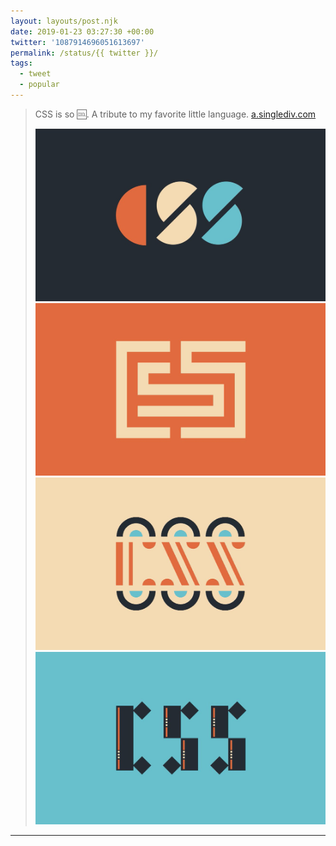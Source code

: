 ```yaml
---
layout: layouts/post.njk
date: 2019-01-23 03:27:30 +00:00
twitter: '1087914696051613697'
permalink: /status/{{ twitter }}/
tags: 
  - tweet
  - popular
---
```


> CSS is so 🆒. A tribute to my favorite little language. [a.singlediv.com](https://a.singlediv.com) 
> 
> ![The word CSS drawn with half circles.](/img/1087914696051613697-DxkMVT-UUAAiJGJ.jpg)
> ![The word CSS drawn like a maze.](/img/1087914696051613697-DxkMVysV4AAN4la.jpg)
> ![The word CSS drawn with disconnected lines and circles.](/img/1087914696051613697-DxkMWdXUwAIdEmH.jpg)
> ![The word CSS drawn with rectangles and diamonds.](/img/1087914696051613697-DxkMXEeVAAEWj6P.jpg)

---
